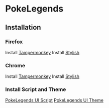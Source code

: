 # PokeLegends

## Installation
### Firefox
Install [Tampermonkey](https://addons.mozilla.org/en-US/firefox/addon/tampermonkey/)
Install [Stylish](https://addons.mozilla.org/en-US/firefox/addon/stylish/)

### Chrome
Install [Tampermonkey](https://chrome.google.com/webstore/detail/tampermonkey/dhdgffkkebhmkfjojejmpbldmpobfkfo?hl=en)
Install [Stylish](https://chrome.google.com/webstore/detail/stylish-custom-themes-for/fjnbnpbmkenffdnngjfgmeleoegfcffe?hl=en)

### Install Script and Theme
[PokeLegends UI Script](https://openuserjs.org/scripts/Ripster/PokeLegends_UI)
[PokeLegends UI Theme](https://userstyles.org/styles/140834/pokemon-legends-dark)
